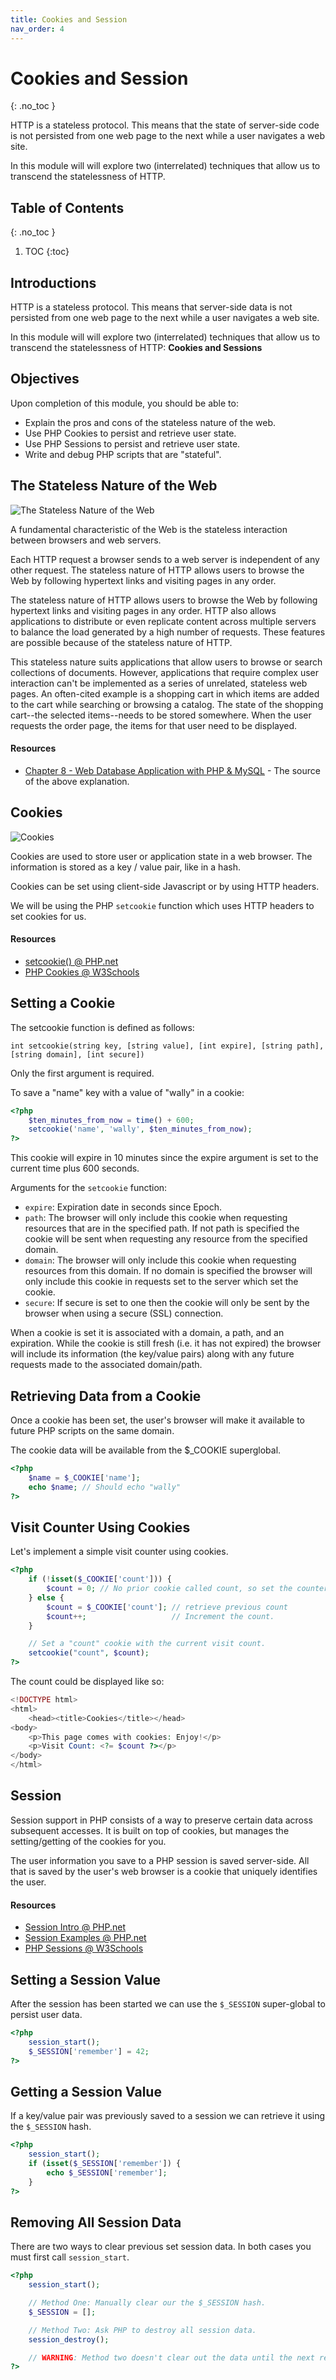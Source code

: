 ```yaml
---
title: Cookies and Session
nav_order: 4
---
```


<!-- prettier-ignore-start -->
# Cookies and Session
{: .no_toc }

HTTP is a stateless protocol. This means that the state of server-side code is not persisted from one web page to the next while a user navigates a web site.

In this module will will explore two (interrelated) techniques that allow us to transcend the statelessness of HTTP.

## Table of Contents
{: .no_toc }

1. TOC
{:toc}

<!-- prettier-ignore-end -->

## Introductions

HTTP is a stateless protocol. This means that server-side data is not persisted from one web page to the next while a user navigates a web site.

In this module will will explore two (interrelated) techniques that allow us to transcend the statelessness of HTTP: **Cookies and Sessions**

## Objectives

Upon completion of this module, you should be able to:

- Explain the pros and cons of the stateless nature of the web.
- Use PHP Cookies to persist and retrieve user state.
- Use PHP Sessions to persist and retrieve user state.
- Write and debug PHP scripts that are "stateful".

## The Stateless Nature of the Web

![The Stateless Nature of the Web](http.jpg)

A fundamental characteristic of the Web is the stateless interaction between browsers and web servers.

Each HTTP request a browser sends to a web server is independent of any other request. The stateless nature of HTTP allows users to browse the Web by following hypertext links and visiting pages in any order.

The stateless nature of HTTP allows users to browse the Web by following hypertext links and visiting pages in any order. HTTP also allows applications to distribute or even replicate content across multiple servers to balance the load generated by a high number of requests. These features are possible because of the stateless nature of HTTP.

This stateless nature suits applications that allow users to browse or search collections of documents. However, applications that require complex user interaction can't be implemented as a series of unrelated, stateless web pages. An often-cited example is a shopping cart in which items are added to the cart while searching or browsing a catalog. The state of the shopping cart--the selected items--needs to be stored somewhere. When the user requests the order page, the items for that user need to be displayed.

#### Resources

- [Chapter 8 - Web Database Application with PHP & MySQL](http://www.onlamp.com/pub/a/php/excerpt/webdbapps_8/) - The source of the above explanation.

## Cookies

![Cookies](Choc_Chip_Stack_Sidecookie.png)

Cookies are used to store user or application state in a web browser. The information is stored as a key / value pair, like in a hash.

Cookies can be set using client-side Javascript or by using HTTP headers.

We will be using the PHP `setcookie` function which uses HTTP headers to set cookies for us.

#### Resources

- [setcookie() @ PHP.net](https://php.net/manual/en/function.setcookie.php)
- [PHP Cookies @ W3Schools](http://www.w3schools.com/php/php_cookies.asp)

## Setting a Cookie

The setcookie function is defined as follows:

`int setcookie(string key, [string value], [int expire], [string path], [string domain], [int secure])`

Only the first argument is required.

To save a "name" key with a value of "wally" in a cookie:

```php
<?php
    $ten_minutes_from_now = time() + 600;
    setcookie('name', 'wally', $ten_minutes_from_now);
?>
```

This cookie will expire in 10 minutes since the expire argument is set to the current time plus 600 seconds.

Arguments for the `setcookie` function:

- `expire`: Expiration date in seconds since Epoch.
- `path`: The browser will only include this cookie when requesting resources that are in the specified path. If not path is specified the cookie will be sent when requesting any resource from the specified domain.
- `domain`: The browser will only include this cookie when requesting resources from this domain. If no domain is specified the browser will only include this cookie in requests set to the server which set the cookie.
- `secure`: If secure is set to one then the cookie will only be sent by the browser when using a secure (SSL) connection.

When a cookie is set it is associated with a domain, a path, and an expiration. While the cookie is still fresh (i.e. it has not expired) the browser will include its information (the key/value pairs) along with any future requests made to the associated domain/path.

## Retrieving Data from a Cookie

Once a cookie has been set, the user's browser will make it available to future PHP scripts on the same domain.

The cookie data will be available from the $\_COOKIE superglobal.

```php
<?php
    $name = $_COOKIE['name'];
    echo $name; // Should echo "wally"
?>
```

## Visit Counter Using Cookies

Let's implement a simple visit counter using cookies.

```php
<?php
    if (!isset($_COOKIE['count'])) {
        $count = 0; // No prior cookie called count, so set the counter to zero.
    } else {
        $count = $_COOKIE['count']; // retrieve previous count
        $count++;                   // Increment the count.
    }

    // Set a "count" cookie with the current visit count.
    setcookie("count", $count);
?>
```

The count could be displayed like so:

```php
<!DOCTYPE html>
<html>
    <head><title>Cookies</title></head>
<body>
    <p>This page comes with cookies: Enjoy!</p>
    <p>Visit Count: <?= $count ?></p>
</body>
</html>
```

## Session

Session support in PHP consists of a way to preserve certain data across subsequent accesses. It is built on top of cookies, but manages the setting/getting of the cookies for you.

The user information you save to a PHP session is saved server-side. All that is saved by the user's web browser is a cookie that uniquely identifies the user.

#### Resources

- [Session Intro @ PHP.net](http://php.net/manual/en/intro.session.php)
- [Session Examples @ PHP.net](http://php.net/manual/en/session.examples.php)
- [PHP Sessions @ W3Schools](http://www.w3schools.com/php/php_sessions.asp)

## Setting a Session Value

After the session has been started we can use the `$_SESSION` super-global to persist user data.

```php
<?php
    session_start();
    $_SESSION['remember'] = 42;
?>
```

## Getting a Session Value

If a key/value pair was previously saved to a session we can retrieve it using the `$_SESSION` hash.

```php
<?php
    session_start();
    if (isset($_SESSION['remember']) {
        echo $_SESSION['remember'];
    }
?>
```

## Removing All Session Data

There are two ways to clear previous set session data. In both cases you must first call `session_start`.

```php
<?php
    session_start();

    // Method One: Manually clear our the $_SESSION hash.
    $_SESSION = [];

    // Method Two: Ask PHP to destroy all session data.
    session_destroy();

    // WARNING: Method two doesn't clear out the data until the next reload.
?>
```
